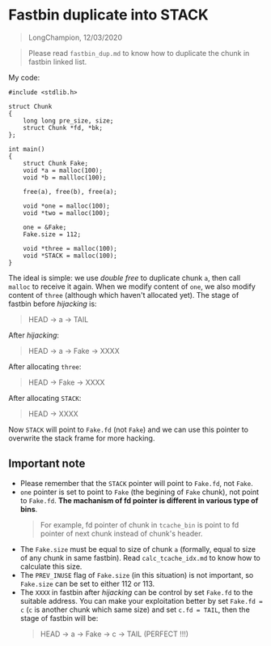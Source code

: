 # Fastbin duplicate into STACK
> LongChampion, 12/03/2020

> Please read `fastbin_dup.md` to know how to duplicate the chunk in fastbin linked list.

My code:
```
#include <stdlib.h>

struct Chunk
{
    long long pre_size, size;
    struct Chunk *fd, *bk;
};

int main()
{
    struct Chunk Fake;
    void *a = malloc(100);
    void *b = mallloc(100);

    free(a), free(b), free(a);

    void *one = malloc(100);
    void *two = malloc(100);

    one = &Fake;
    Fake.size = 112;

    void *three = malloc(100);
    void *STACK = malloc(100);
}
```
The ideal is simple: we use *double free* to duplicate chunk `a`, then call `malloc` to receive it again. When we modify content of `one`, we also modify content of `three` (although which haven't allocated yet). The stage of fastbin before *hijacking* is:
> HEAD -> a -> TAIL

After *hijacking*:
> HEAD -> a -> Fake -> XXXX

After allocating `three`:
> HEAD -> Fake -> XXXX

After allocating `STACK`:
> HEAD -> XXXX

Now `STACK` will point to `Fake.fd` (not `Fake`) and we can use this pointer to overwrite the stack frame for more hacking.

## Important note
- Please remember that the `STACK` pointer will point to `Fake.fd`, not `Fake`.
- `one` pointer is set to point to `Fake` (the begining of `Fake` chunk), not point to `Fake.fd`. **The machanism of fd pointer is different in various type of bins**.
    > For example, fd pointer of chunk in `tcache_bin` is point to fd pointer of next chunk instead of chunk's header.
- The `Fake.size` must be equal to size of chunk `a` (formally, equal to size of any chunk in same fastbin). Read `calc_tcache_idx.md` to know how to calculate this size.
- The `PREV_INUSE` flag of `Fake.size` (in this situation) is not important, so `Fake.size` can be set to either 112 or 113.
- The `XXXX` in fastbin after *hijacking* can be control by set `Fake.fd` to the suitable address. You can make your exploitation better by set `Fake.fd = c` (`c` is another chunk which same size) and set `c.fd = TAIL`, then the stage of fastbin will be:
    > HEAD -> a -> Fake -> c -> TAIL (PERFECT !!!)
